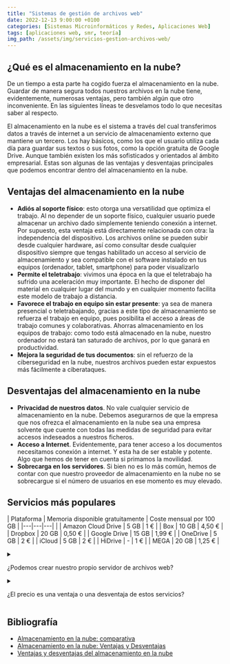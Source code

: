 ```yaml
---
title: "Sistemas de gestión de archivos web"
date: 2022-12-13 9:00:00 +0100
categories: [Sistemas Microinformáticos y Redes, Aplicaciones Web]
tags: [aplicaciones web, smr, teoría]
img_path: /assets/img/servicios-gestion-archivos-web/
---
```


## ¿Qué es el almacenamiento en la nube?

De un tiempo a esta parte ha cogido fuerza el almacenamiento en la nube. Guardar de manera segura todos nuestros archivos en la nube tiene, evidentemente, numerosas ventajas, pero también algún que otro inconveniente. En las siguientes líneas te desvelamos todo lo que necesitas saber al respecto.

El almacenamiento en la nube es el sistema a través del cual transferimos datos a través de internet a un servicio de almacenamiento externo que mantiene un tercero. Los hay básicos, como los que el usuario utiliza cada día para guardar sus textos o sus fotos, como la opción gratuita de Google Drive. Aunque también existen los más sofisticados y orientados al ámbito empresarial. Estas son algunas de las ventajas y desventajas principales que podemos encontrar dentro del almacenamiento en la nube.

## Ventajas del almacenamiento en la nube

- **Adiós al soporte físico**: esto otorga una versatilidad que optimiza el trabajo. Al no depender de un soporte físico, cualquier usuario puede almacenar un archivo dado simplemente teniendo conexión a internet. Por supuesto, esta ventaja está directamente relacionada con otra: la independencia del dispositivo. Los archivos online se pueden subir desde cualquier hardware, así como consultar desde cualquier dispositivo siempre que tengas habilitado un acceso al servicio de almacenamiento y sea compatible con el software instalado en tus equipos (ordenador, tablet, smartphone) para poder visualizarlo
- **Permite el teletrabajo**: vivimos una época en la que el teletrabajo ha sufrido una aceleración muy importante. El hecho de disponer del material en cualquier lugar del mundo y en cualquier momento facilita este modelo de trabajo a distancia.
- **Favorece el trabajo en equipo sin estar presente**: ya sea de manera presencial o teletrabajando, gracias a este tipo de almacenamiento se refuerza el trabajo en equipo, pues posibilita el acceso a áreas de trabajo comunes y colaborativas.
Ahorras almacenamiento en los equipos de trabajo: como todo está almacenado en la nube, nuestro ordenador no estará tan saturado de archivos, por lo que ganará en productividad.
- **Mejora la seguridad de tus documentos**: sin el refuerzo de la ciberseguridad en la nube, nuestros archivos pueden estar expuestos más fácilmente a ciberataques.

## Desventajas del almacenamiento en la nube

- **Privacidad de nuestros datos**. No vale cualquier servicio de almacenamiento en la nube. Debemos asegurarnos de que la empresa que nos ofrezca el almacenamiento en la nube sea una empresa solvente que cuente con todas las medidas de seguridad para evitar accesos indeseados a nuestros ficheros.
- **Acceso a Internet**. Evidentemente, para tener acceso a los documentos necesitamos conexión a internet. Y esta ha de ser estable y potente. Algo que hemos de tener en cuenta si primamos la movilidad.
- **Sobrecarga en los servidores**. Si bien no es lo más común, hemos de contar con que nuestro proveedor de almacenamiento en la nube no se sobrecargue si el número de usuarios en ese momento es muy elevado.

## Servicios más populares

| Plataforma | Memoria disponible gratuitamente | Coste mensual por 100 GB | 
|---|---|---|  |
| Amazon Cloud Drive | 5 GB | 1 € |
| Box | 10 GB | 4,50 € |
| Dropbox | 20 GB | 0,50 € |
| Google Drive | 15 GB | 1,99 € |
| OneDrive | 5 GB | 2 € |
| iCloud | 5 GB | 2 € |
| HiDrive | - | 1 € |
| MEGA | 20 GB | 1,25 € |

<details class="card mb-2">
  <summary class="card-header question" markdown="1">

¿Podemos crear nuestro propio servidor de archivos web?

  </summary>
  <div class="card-body" markdown="1">

- Con un NAS.
- Creando un servidor NextCloud.

<!-- Comentario para que no se descuajeringue la cosa -->
  </div>
</details>

<details class="card mb-2">
  <summary class="card-header question" markdown="1">

¿El precio es una ventaja o una desventaja de estos servicios?

  </summary>
  <div class="card-body" markdown="1">

Por ejemplo, vamos a escoger MEGA:

![Precio MEGA](precioMega.png)
_Precio MEGA_

Lo comparamos con dos discos de 2TB HDD ya que lo justo es compararlo con un disco en espejo de 1.000.000 horas de vida útil (114 años).

![Precio HDD 2 TB](precioHDD2TB.png)
_Precio HDD 2 TB_

![Precio NAS ASUSTOR](precioNas.png)
_Precio NAS ASUSTOR_

Además hay que sumarle el NAS, para que sea justa la comparativa, vamos a suponer una vida útil de 5 años de este dispositivo.

Resultados en 5 años:

- MEGA: 99,99 € * 5 años = 499,95 €.
- NAS: 179,99 € + 80,72 € * 2 = 341,43 €.

Resultados en 10 años (suponiendo que se mantengan los precios de todo):

- MEGA: 99,99 € * 10 años = 999,9 €.
- NAS: 2 * 179,99 € * 2 + 80,72 € * 2 = 521,42 €.

Se puede observar que el NAS gana en precio, pero recordemos que aún hay que sumar el consumo de luz, gestión y mantenimiento del dispositivo.

<!-- Comentario para que no se descuajeringue la cosa -->
  </div>
</details>

## Bibliografía

- [Almacenamiento en la nube: comparativa](https://www.ionos.es/digitalguide/servidores/herramientas/servicios-de-almacenamiento-en-la-nube-comparativa/)
- [Almacenamiento en la nube: Ventajas y Desventajas](https://www.formate.es/blog/consejos/almacenamiento-en-la-nube/)
- [Ventajas y desventajas del almacenamiento en la nube](https://www.bloglenovo.es/ventajas-y-desventajas-del-almacenamiento-en-la-nube/)